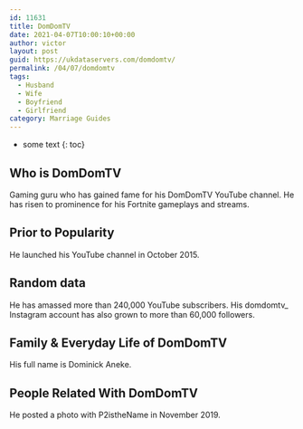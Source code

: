 ```yaml
---
id: 11631
title: DomDomTV
date: 2021-04-07T10:00:10+00:00
author: victor
layout: post
guid: https://ukdataservers.com/domdomtv/
permalink: /04/07/domdomtv
tags:
  - Husband
  - Wife
  - Boyfriend
  - Girlfriend
category: Marriage Guides
---
```


* some text
{: toc}


## Who is DomDomTV



Gaming guru who has gained fame for his DomDomTV YouTube channel. He has risen to prominence for his Fortnite gameplays and streams.

                
                
                
## Prior to Popularity



He launched his YouTube channel in October 2015.

                
                
                
## Random data



He has amassed more than 240,000 YouTube subscribers. His domdomtv_ Instagram account has also grown to more than 60,000 followers. 

                
                
                
## Family & Everyday Life of DomDomTV



His full name is Dominick Aneke. 

                
                
                
## People Related With DomDomTV



He posted a photo with P2istheName in November 2019.

                
              
            
          
          
          